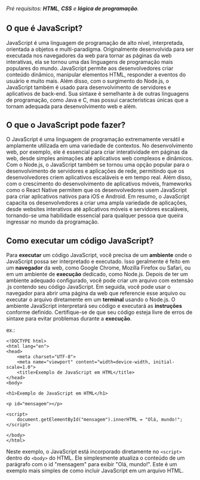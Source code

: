 ###### Pré requisitos: **HTML**, **CSS** e **lógica de programação**.

## O que é JavaScript?

JavaScript é uma linguagem de programação de alto nível, interpretada, orientada a objetos e multi-paradigma. Originalmente desenvolvida para ser executada nos navegadores da web para tornar as páginas da web interativas, ela se tornou uma das linguagens de programação mais populares do mundo. JavaScript permite aos desenvolvedores criar conteúdo dinâmico, manipular elementos HTML, responder a eventos do usuário e muito mais. Além disso, com o surgimento do Node.js, o JavaScript também é usado para desenvolvimento de servidores e aplicativos de back-end. Sua sintaxe é semelhante à de outras linguagens de programação, como Java e C, mas possui características únicas que a tornam adequada para desenvolvimento web e além.

## O que o JavaScript pode fazer?

O JavaScript é uma linguagem de programação extremamente versátil e amplamente utilizada em uma variedade de contextos. No desenvolvimento web, por exemplo, ele é essencial para criar interatividade em páginas da web, desde simples animações até aplicativos web complexos e dinâmicos. Com o Node.js, o JavaScript também se tornou uma opção popular para o desenvolvimento de servidores e aplicações de rede, permitindo que os desenvolvedores criem aplicativos escaláveis e em tempo real. Além disso, com o crescimento do desenvolvimento de aplicativos móveis, frameworks como o React Native permitem que os desenvolvedores usem JavaScript para criar aplicativos nativos para iOS e Android. Em resumo, o JavaScript capacita os desenvolvedores a criar uma ampla variedade de aplicações, desde websites interativos até aplicativos móveis e servidores escaláveis, tornando-se uma habilidade essencial para qualquer pessoa que queira ingressar no mundo da programação.

## Como executar um código JavaScript?

Para **executar** um código JavaScript, você precisa de um **ambiente** onde o JavaScript possa ser interpretado e executado. Isso geralmente é feito em um **navegador** da web, como Google Chrome, Mozilla Firefox ou Safari, ou em um ambiente de **execução** dedicado, como Node.js. Depois de ter um ambiente adequado configurado, você pode criar um arquivo com extensão .js contendo seu código JavaScript. Em seguida, você pode usar o navegador para abrir uma página da web que referencie esse arquivo ou executar o arquivo diretamente em um **terminal** usando o Node.js. O ambiente JavaScript interpretará seu código e executará as **instruções** conforme definido. Certifique-se de que seu código esteja livre de erros de sintaxe para evitar problemas durante a **execução**.

ex.:
```
<!DOCTYPE html>
<html lang="en">
<head>
    <meta charset="UTF-8">
    <meta name="viewport" content="width=device-width, initial-scale=1.0">
    <title>Exemplo de JavaScript em HTML</title>
</head>
<body>

<h1>Exemplo de JavaScript em HTML</h1>

<p id="mensagem"></p>

<script>
    document.getElementById("mensagem").innerHTML = "Olá, mundo!";
</script>

</body>
</html>
```

Neste exemplo, o JavaScript está incorporado diretamente no `<script>` dentro do `<body>` do HTML. Ele simplesmente atualiza o conteúdo de um parágrafo com o id "mensagem" para exibir "Olá, mundo!". Este é um exemplo mais simples de como incluir JavaScript em um arquivo HTML.
